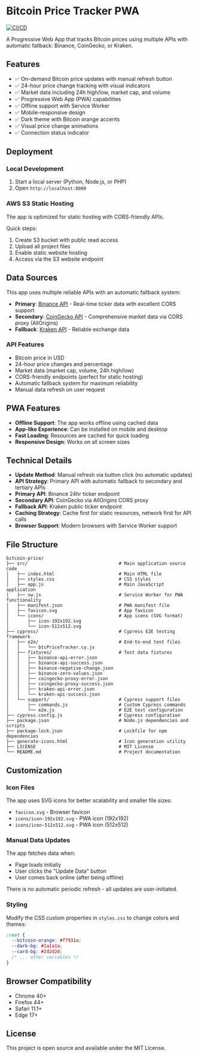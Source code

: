 # Bitcoin Price Tracker PWA

[![CI/CD](https://github.com/wlsf82/bitcoin-price/actions/workflows/cicd.yml/badge.svg)](https://github.com/wlsf82/bitcoin-price/actions)

A Progressive Web App that tracks Bitcoin prices using multiple APIs with automatic fallback: Binance, CoinGecko, or Kraken.

## Features

- ✅ On-demand Bitcoin price updates with manual refresh button
- ✅ 24-hour price change tracking with visual indicators
- ✅ Market data including 24h high/low, market cap, and volume
- ✅ Progressive Web App (PWA) capabilities
- ✅ Offline support with Service Worker
- ✅ Mobile-responsive design
- ✅ Dark theme with Bitcoin orange accents
- ✅ Visual price change animations
- ✅ Connection status indicator

## Deployment

### Local Development

1. Start a local server (Python, Node.js, or PHP)
2. Open `http://localhost:8000`

### AWS S3 Static Hosting

The app is optimized for static hosting with CORS-friendly APIs.

Quick steps:

1. Create S3 bucket with public read access
2. Upload all project files
3. Enable static website hosting
4. Access via the S3 website endpoint

## Data Sources

This app uses multiple reliable APIs with an automatic fallback system:

- **Primary**: [Binance API](https://api.binance.com/api/v3/ticker/24hr?symbol=BTCUSDT) - Real-time ticker data with excellent CORS support
- **Secondary**: [CoinGecko API](https://coingecko.com/) - Comprehensive market data via CORS proxy (AllOrigins)
- **Fallback**: [Kraken API](https://api.kraken.com/0/public/Ticker?pair=XBTUSD) - Reliable exchange data

### API Features

- Bitcoin price in USD
- 24-hour price changes and percentage
- Market data (market cap, volume, 24h high/low)
- CORS-friendly endpoints (perfect for static hosting)
- Automatic fallback system for maximum reliability
- Manual data refresh on user request

## PWA Features

- **Offline Support**: The app works offline using cached data
- **App-like Experience**: Can be installed on mobile and desktop
- **Fast Loading**: Resources are cached for quick loading
- **Responsive Design**: Works on all screen sizes

## Technical Details

- **Update Method**: Manual refresh via button click (no automatic updates)
- **API Strategy**: Primary API with automatic fallback to secondary and tertiary APIs
- **Primary API**: Binance 24hr ticker endpoint
- **Secondary API**: CoinGecko via AllOrigins CORS proxy
- **Fallback API**: Kraken public ticker endpoint
- **Caching Strategy**: Cache first for static resources, network first for API calls
- **Browser Support**: Modern browsers with Service Worker support

## File Structure

```text
bitcoin-price/
├── src/                                  # Main application source code
│   ├── index.html                        # Main HTML file
│   ├── styles.css                        # CSS styles
│   ├── app.js                            # Main JavaScript application
│   ├── sw.js                             # Service Worker for PWA functionality
│   ├── manifest.json                     # PWA manifest file
│   ├── favicon.svg                       # App favicon
│   └── icons/                            # App icons (SVG format)
│       ├── icon-192x192.svg
│       └── icon-512x512.svg
├── cypress/                              # Cypress E2E testing framework
│   ├── e2e/                              # End-to-end test files
│   │   └── btcPriceTracker.cy.js
│   ├── fixtures/                         # Test data fixtures
│   │   ├── binance-api-error.json
│   │   ├── binance-api-success.json
│   │   ├── binance-negative-change.json
│   │   ├── binance-zero-values.json
│   │   ├── coingecko-proxy-error.json
│   │   ├── coingecko-proxy-success.json
│   │   ├── kraken-api-error.json
│   │   └── kraken-api-success.json
│   └── support/                          # Cypress support files
│       ├── commands.js                   # Custom Cypress commands
│       └── e2e.js                        # E2E test configuration
├── cypress.config.js                     # Cypress configuration
├── package.json                          # Node.js dependencies and scripts
├── package-lock.json                     # Lockfile for npm dependencies
├── generate-icons.html                   # Icon generation utility
├── LICENSE                               # MIT License
└── README.md                             # Project documentation
```

## Customization

### Icon Files

The app uses SVG icons for better scalability and smaller file sizes:

- `favicon.svg` - Browser favicon
- `icons/icon-192x192.svg` - PWA icon (192x192)
- `icons/icon-512x512.svg` - PWA icon (512x512)

### Manual Data Updates

The app fetches data when:

- Page loads initially
- User clicks the "Update Data" button
- User comes back online (after being offline)

There is no automatic periodic refresh - all updates are user-initiated.

### Styling

Modify the CSS custom properties in `styles.css` to change colors and themes:

```css
:root {
  --bitcoin-orange: #f7931a;
  --dark-bg: #1a1a1a;
  --card-bg: #2d2d2d;
  /* ... other variables */
}
```

## Browser Compatibility

- Chrome 40+
- Firefox 44+
- Safari 11.1+
- Edge 17+

## License

This project is open source and available under the MIT License.
